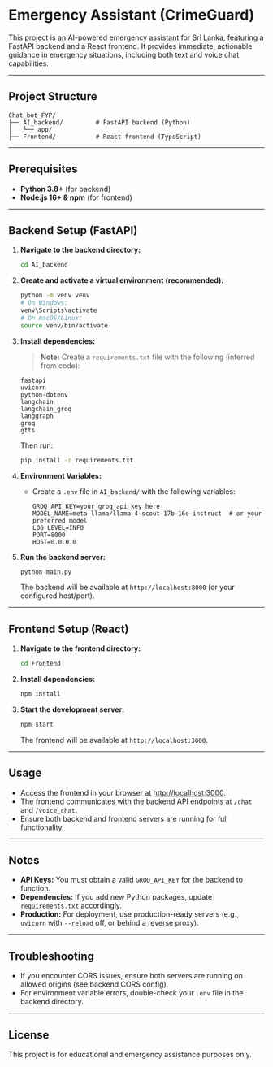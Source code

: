 # Emergency Assistant (CrimeGuard)

This project is an AI-powered emergency assistant for Sri Lanka, featuring a FastAPI backend and a React frontend. It provides immediate, actionable guidance in emergency situations, including both text and voice chat capabilities.

---

## Project Structure

```
Chat_bot_FYP/
├── AI_backend/         # FastAPI backend (Python)
│   └── app/
├── Frontend/           # React frontend (TypeScript)
```

---

## Prerequisites

- **Python 3.8+** (for backend)
- **Node.js 16+ & npm** (for frontend)

---

## Backend Setup (FastAPI)

1. **Navigate to the backend directory:**
   ```sh
   cd AI_backend
   ```

2. **Create and activate a virtual environment (recommended):**
   ```sh
   python -m venv venv
   # On Windows:
   venv\Scripts\activate
   # On macOS/Linux:
   source venv/bin/activate
   ```

3. **Install dependencies:**
   > **Note:** Create a `requirements.txt` file with the following (inferred from code):
   ```
   fastapi
   uvicorn
   python-dotenv
   langchain
   langchain_groq
   langgraph
   groq
   gtts
   ```
   Then run:
   ```sh
   pip install -r requirements.txt
   ```

4. **Environment Variables:**
   - Create a `.env` file in `AI_backend/` with the following variables:
     ```env
     GROQ_API_KEY=your_groq_api_key_here
     MODEL_NAME=meta-llama/llama-4-scout-17b-16e-instruct  # or your preferred model
     LOG_LEVEL=INFO
     PORT=8000
     HOST=0.0.0.0
     ```

5. **Run the backend server:**
   ```sh
   python main.py
   ```
   The backend will be available at `http://localhost:8000` (or your configured host/port).

---

## Frontend Setup (React)

1. **Navigate to the frontend directory:**
   ```sh
   cd Frontend
   ```

2. **Install dependencies:**
   ```sh
   npm install
   ```

3. **Start the development server:**
   ```sh
   npm start
   ```
   The frontend will be available at `http://localhost:3000`.

---

## Usage

- Access the frontend in your browser at [http://localhost:3000](http://localhost:3000).
- The frontend communicates with the backend API endpoints at `/chat` and `/voice_chat`.
- Ensure both backend and frontend servers are running for full functionality.

---

## Notes

- **API Keys:** You must obtain a valid `GROQ_API_KEY` for the backend to function.
- **Dependencies:** If you add new Python packages, update `requirements.txt` accordingly.
- **Production:** For deployment, use production-ready servers (e.g., `uvicorn` with `--reload` off, or behind a reverse proxy).

---

## Troubleshooting

- If you encounter CORS issues, ensure both servers are running on allowed origins (see backend CORS config).
- For environment variable errors, double-check your `.env` file in the backend directory.

---

## License

This project is for educational and emergency assistance purposes only. 
